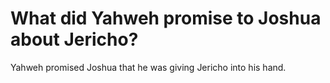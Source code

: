 # What did Yahweh promise to Joshua about Jericho?

Yahweh promised Joshua that he was giving Jericho into his hand.
